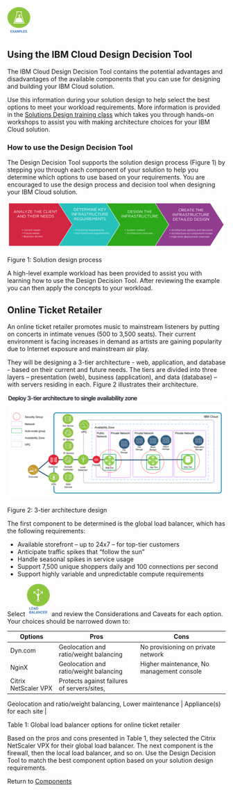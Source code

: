 ![Examples](/images/examples_icon.png)

## Using the IBM Cloud Design Decision Tool

The IBM Cloud Design Decision Tool contains the potential advantages and disadvantages of the available components that you can use for designing and building your IBM Cloud solution.  

Use this information during your solution design to help select the best options to meet your workload requirements.  More information is provided in the [Solutions Design training class](http://www.softlayer.com/training-courses) which takes you through hands-on workshops to assist you with making architecture choices for your IBM Cloud solution.

### How to use the Design Decision Tool

The Design Decision Tool supports the solution design process (Figure 1) by stepping you through each component of your solution to help you determine which options to use based on your requirements.  You are encouraged to use the design process and decision tool when designing your IBM Cloud solution.

![Figure 1: Solution design process](/images/figure1.png)

Figure 1: Solution design process

A high-level example workload has been provided to assist you with learning how to use the Design Decision Tool. After reviewing the example you can then apply the concepts to your workload.

## Online Ticket Retailer

An online ticket retailer promotes music to mainstream listeners by putting on concerts in intimate venues (500 to 3,500 seats). Their current environment is facing increases in demand as artists are gaining popularity due to Internet exposure and mainstream air play.

They will be designing a 3-tier architecture - web, application, and database - based on their current and future needs. The tiers are divided into three layers – presentation (web), business (application), and data (database) – with servers residing in each. Figure 2 illustrates their architecture.

![Figure 2: 3-tier architecture design](/images/figure3.png)

Figure 2: 3-tier architecture design

The first component to be determined is the global load balancer, which has the following requirements:

* Available storefront – up to 24x7 – for top-tier customers
* Anticipate traffic spikes that “follow the sun”
* Handle seasonal spikes in service usage
* Support 7,500 unique shoppers daily and 100 connections per second
* Support highly variable and unpredictable compute requirements

Select [![Load Balancers](/images/load_balancer_icon.png)](load_balancer.md) and review the Considerations and Caveats for each option.  Your choices should be narrowed down to:

| Options | Pros | Cons |
| --- | --- | --- |
| Dyn.com | Geolocation and ratio/weight balancing | No provisioning on private network |
| NginX | Geolocation and ratio/weight balancing | Higher maintenance, No management console |
| Citrix NetScaler VPX | Protects against failures of servers/sites, 
Geolocation and ratio/weight balancing, 
Lower maintenance | Appliance(s) for each site |

Table 1: Global load balancer options for online ticket retailer

Based on the pros and cons presented in Table 1, they selected the Citrix NetScaler VPX for their global load balancer. The next component is the firewall, then the local load balancer, and so on. Use the Design Decision Tool to match the best component option based on your solution design requirements. 

Return to [Components](README.md)

